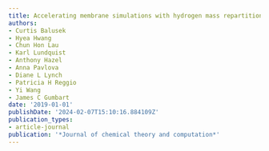 ```yaml
---
title: Accelerating membrane simulations with hydrogen mass repartitioning
authors:
- Curtis Balusek
- Hyea Hwang
- Chun Hon Lau
- Karl Lundquist
- Anthony Hazel
- Anna Pavlova
- Diane L Lynch
- Patricia H Reggio
- Yi Wang
- James C Gumbart
date: '2019-01-01'
publishDate: '2024-02-07T15:10:16.884109Z'
publication_types:
- article-journal
publication: '*Journal of chemical theory and computation*'
---
```

